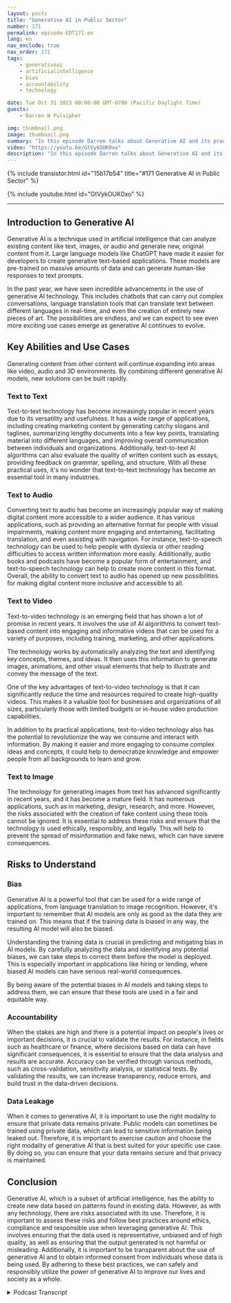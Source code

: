```yaml
---
layout: posts
title: "Generative AI in Public Sector"
number: 171
permalink: episode-EDT171-en
lang: en
nav_exclude: true
nav_order: 171
tags:
    - generativeai
    - artificialintelligence
    - bias
    - accountability
    - technology

date: Tue Oct 31 2023 00:00:00 GMT-0700 (Pacific Daylight Time)
guests:
    - Darren W Pulsipher

img: thumbnail.png
image: thumbnail.png
summary: "In this episode Darren talks about Generative AI and its practice usages. Generative AI is exploding with new capabilities like creating text, images, video and audio. However, there are risks like bias, accountability and data leakage that need to be addressed."
video: "https://youtu.be/GtVykOUK0xo"
description: "In this episode Darren talks about Generative AI and its practice usages. Generative AI is exploding with new capabilities like creating text, images, video and audio. However, there are risks like bias, accountability and data leakage that need to be addressed."
---
```


<div>
{% include transistor.html id="15b17b54" title="#171 Generative AI in Public Sector" %}

{% include youtube.html id="GtVykOUK0xo" %}
</div>

---

## Introduction to Generative AI

Generative AI is a technique used in artificial intelligence that can analyze existing content like text, images, or audio and generate new, original content from it. Large language models like ChatGPT have made it easier for developers to create generative text-based applications. These models are pre-trained on massive amounts of data and can generate human-like responses to text prompts.

In the past year, we have seen incredible advancements in the use of generative AI technology. This includes chatbots that can carry out complex conversations, language translation tools that can translate text between different languages in real-time, and even the creation of entirely new pieces of art. The possibilities are endless, and we can expect to see even more exciting use cases emerge as generative AI continues to evolve.

## Key Abilities and Use Cases

Generating content from other content will continue expanding into areas like video, audio and 3D environments. By combining different generative AI models, new solutions can be built rapidly.

### Text to Text

Text-to-text technology has become increasingly popular in recent years due to its versatility and usefulness. It has a wide range of applications, including creating marketing content by generating catchy slogans and taglines, summarizing lengthy documents into a few key points, translating material into different languages, and improving overall communication between individuals and organizations. Additionally, text-to-text AI algorithms can also evaluate the quality of written content such as essays, providing feedback on grammar, spelling, and structure. With all these practical uses, it's no wonder that text-to-text technology has become an essential tool in many industries.

### Text to Audio

Converting text to audio has become an increasingly popular way of making digital content more accessible to a wider audience. It has various applications, such as providing an alternative format for people with visual impairments, making content more engaging and entertaining, facilitating translation, and even assisting with navigation. For instance, text-to-speech technology can be used to help people with dyslexia or other reading difficulties to access written information more easily. Additionally, audio books and podcasts have become a popular form of entertainment, and text-to-speech technology can help to create more content in this format. Overall, the ability to convert text to audio has opened up new possibilities for making digital content more inclusive and accessible to all.

### Text to Video

Text-to-video technology is an emerging field that has shown a lot of promise in recent years. It involves the use of AI algorithms to convert text-based content into engaging and informative videos that can be used for a variety of purposes, including training, marketing, and other applications.

The technology works by automatically analyzing the text and identifying key concepts, themes, and ideas. It then uses this information to generate images, animations, and other visual elements that help to illustrate and convey the message of the text.

One of the key advantages of text-to-video technology is that it can significantly reduce the time and resources required to create high-quality videos. This makes it a valuable tool for businesses and organizations of all sizes, particularly those with limited budgets or in-house video production capabilities.

In addition to its practical applications, text-to-video technology also has the potential to revolutionize the way we consume and interact with information. By making it easier and more engaging to consume complex ideas and concepts, it could help to democratize knowledge and empower people from all backgrounds to learn and grow.

### Text to Image

The technology for generating images from text has advanced significantly in recent years, and it has become a mature field. It has numerous applications, such as in marketing, design, research, and more. However, the risks associated with the creation of fake content using these tools cannot be ignored. It is essential to address these risks and ensure that the technology is used ethically, responsibly, and legally. This will help to prevent the spread of misinformation and fake news, which can have severe consequences.

## Risks to Understand

### Bias

Generative AI is a powerful tool that can be used for a wide range of applications, from language translation to image recognition. However, it's important to remember that AI models are only as good as the data they are trained on. This means that if the training data is biased in any way, the resulting AI model will also be biased.

Understanding the training data is crucial in predicting and mitigating bias in AI models. By carefully analyzing the data and identifying any potential biases, we can take steps to correct them before the model is deployed. This is especially important in applications like hiring or lending, where biased AI models can have serious real-world consequences.

By being aware of the potential biases in AI models and taking steps to address them, we can ensure that these tools are used in a fair and equitable way.

### Accountability

When the stakes are high and there is a potential impact on people's lives or important decisions, it is crucial to validate the results. For instance, in fields such as healthcare or finance, where decisions based on data can have significant consequences, it is essential to ensure that the data analysis and results are accurate. Accuracy can be verified through various methods, such as cross-validation, sensitivity analysis, or statistical tests. By validating the results, we can increase transparency, reduce errors, and build trust in the data-driven decisions.

### Data Leakage

When it comes to generative AI, it is important to use the right modality to ensure that private data remains private. Public models can sometimes be trained using private data, which can lead to sensitive information being leaked out. Therefore, it is important to exercise caution and choose the right modality of generative AI that is best suited for your specific use case. By doing so, you can ensure that your data remains secure and that privacy is maintained.

## Conclusion

Generative AI, which is a subset of artificial intelligence, has the ability to create new data based on patterns found in existing data. However, as with any technology, there are risks associated with its use. Therefore, it is important to assess these risks and follow best practices around ethics, compliance and responsible use when leveraging generative AI. This involves ensuring that the data used is representative, unbiased and of high quality, as well as ensuring that the output generated is not harmful or misleading. Additionally, it is important to be transparent about the use of generative AI and to obtain informed consent from individuals whose data is being used. By adhering to these best practices, we can safely and responsibly utilize the power of generative AI to improve our lives and society as a whole.



<details>
<summary> Podcast Transcript </summary>

<p></p>

</details>
